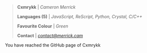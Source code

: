> **Cxmrykk** | *Cameron Merrick*
> 
> **Languages (5)** | *JavaScript, ReScript, Python, Crystal, C/C++*
>
> **Favourite Colour** | *Green*
>
> **Contact** | *[contact@merrick.cam](mailto:contact@merrick.cam)*

You have reached the GitHub page of Cxmrykk
